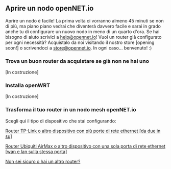## Aprire un nodo openNET.io

Aprire un nodo è facile! La prima volta ci vorranno almeno 45 minuti se non di più, ma piano piano vedrai che diventerà davvero facile e sarai in grado anche tu di configurare un nuovo nodo in meno di un quarto d'ora. Se hai bisogno di aiuto scrivici a [help@opennet.io](mailto:help@opennet.io)! Vuoi un router già configurato per ogni necessità? Acquistalo da noi visitando il nostro store [opening soon!] o scrivendoci a [store@opennet.io](mailto:store@opennet.io). In ogni caso... benvenuto! :)

### Trova un buon router da acquistare se già non ne hai uno

[In costruzione]

### Installa openWRT

[In costruzione]

### Trasforma il tuo router in un nodo mesh openNET.io

Scegli qui il tipo di dispositivo che stai configurando:

[Router TP-Link o altro dispositivo con più porte di rete ethernet [da due in su]](https://gh.opennet.io/default_it)

[Router Ubiquiti AirMax o altro dispositivo con una sola porta di rete ethernet [wan e lan sulla stessa porta]](https://gh.opennet.io/ubiquiti_it)

[Non sei sicuro o hai un altro router?](https://gh.opennet.io/other_it)
